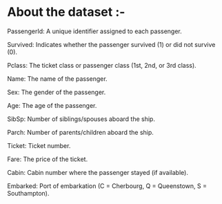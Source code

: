 # About the dataset :-

PassengerId: A unique identifier assigned to each passenger.

Survived: Indicates whether the passenger survived (1) or did not survive (0).

Pclass: The ticket class or passenger class (1st, 2nd, or 3rd class).

Name: The name of the passenger.

Sex: The gender of the passenger.

Age: The age of the passenger.

SibSp: Number of siblings/spouses aboard the ship.

Parch: Number of parents/children aboard the ship.

Ticket: Ticket number.

Fare: The price of the ticket.

Cabin: Cabin number where the passenger stayed (if available).

Embarked: Port of embarkation (C = Cherbourg, Q = Queenstown, S = Southampton).
